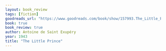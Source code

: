 ```yaml
---
layout: book_review
tags: [fiction]
goodreads_url: "https://www.goodreads.com/book/show/157993.The_Little_Prince"
book: true
book_review: true
author: Antoine de Saint Exupéry
year: 1943
title: "The Little Prince"
---
```

